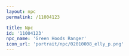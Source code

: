 ```yaml
---
layout: npc
permalink: /11004123

title: Npc
id: '11004123'
npc_name: 'Green Hoods Ranger'
icon_url: 'portrait/npc/02010008_elly_p.png'
---
```

